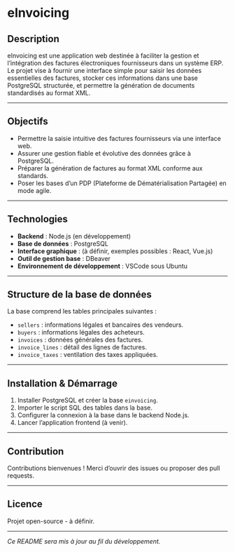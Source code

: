 # eInvoicing

## Description

eInvoicing est une application web destinée à faciliter la gestion et l’intégration des factures électroniques fournisseurs dans un système ERP. Le projet vise à fournir une interface simple pour saisir les données essentielles des factures, stocker ces informations dans une base PostgreSQL structurée, et permettre la génération de documents standardisés au format XML.

---

## Objectifs

- Permettre la saisie intuitive des factures fournisseurs via une interface web.
- Assurer une gestion fiable et évolutive des données grâce à PostgreSQL.
- Préparer la génération de factures au format XML conforme aux standards.
- Poser les bases d’un PDP (Plateforme de Dématérialisation Partagée) en mode agile.

---

## Technologies

- **Backend** : Node.js (en développement)
- **Base de données** : PostgreSQL
- **Interface graphique** : (à définir, exemples possibles : React, Vue.js)
- **Outil de gestion base** : DBeaver
- **Environnement de développement** : VSCode sous Ubuntu

---

## Structure de la base de données

La base comprend les tables principales suivantes :

- `sellers` : informations légales et bancaires des vendeurs.
- `buyers` : informations légales des acheteurs.
- `invoices` : données générales des factures.
- `invoice_lines` : détail des lignes de factures.
- `invoice_taxes` : ventilation des taxes appliquées.

---

## Installation & Démarrage

1. Installer PostgreSQL et créer la base `einvoicing`.
2. Importer le script SQL des tables dans la base.
3. Configurer la connexion à la base dans le backend Node.js.
4. Lancer l’application frontend (à venir).

---

## Contribution

Contributions bienvenues ! Merci d’ouvrir des issues ou proposer des pull requests.

---

## Licence

Projet open-source - à définir.

---

*Ce README sera mis à jour au fil du développement.*

